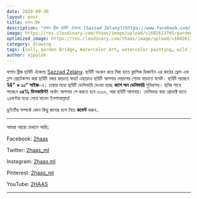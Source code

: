 ```yaml
---
date: 2020-09-30
layout: post
title: বাগান ব্রীজ
description: "বাগান ব্রীজ ছবিটি এঁকেছে [Sazzad Zelany](https://www.facebook.com/sazzad.zelany.jelan). ছবিটি অংকন করে নিজ হাতে ক্লাসিক ডিজাইন এর কাঠের ফ্রেম এবং গ্লাস প্রোটেকশন করা ছবিটি নজর কাড়তে বাধ্য!"
image: https://res.cloudinary.com/thaas/image/upload/v1602613705/garden_bridge_mmzcvx.jpg
optimized_image: https://res.cloudinary.com/thaas/image/upload/v1602613705/garden_bridge_mmzcvx.jpg
category: drawing
tags: [sell, garden Bridge, Watercolor Art, watercolor painting, wild sell]
author: ajpalok
---
```

বাগান ব্রীজ ছবিটি এঁকেছে [Sazzad Zelany](https://www.facebook.com/sazzad.zelany.jelan). ছবিটি অংকন করে নিজ হাতে ক্লাসিক ডিজাইন এর কাঠের ফ্রেম এবং গ্লাস প্রোটেকশন করা ছবিটি নজর কাড়তে বাধ্য! এছাড়াও ছবিটি আপনার দেয়ালের শোভা বাড়াতে যথেষ্ট। ছবিটি পাচ্ছেন **14" × ১০" সাইজ**-এ। ঢাকার মধ্যে ছবিটি ডেলিভারি দেওয়া হচ্ছে **ক্যাশ অন ডেলিভারি** সুবিধাসহ।
ছবির সাথে পাচ্ছেন **৩৪% ডিসকাউন্ট!** অর্থাৎ আপনার পে করতে হবে ৩৩০৳, আর ছবিটি আপনার। ডেলিভার করা প্রোডাক্ট হাতে ২৪ঘণ্টার মধ্যে পেয়ে যাবেন ইনশাআল্লাহ!
  
ড্রইংটির সম্পর্কে কোন কিছু জানার হলে নিচে **কমেন্ট** করুন..
  
- - -

আমরা আরো যেখানে আছি:  

Facebook: [2haas](https://facebook.com/2haas)  

Twitter: [2haas_ml](https://twitter.com/2haas_ml)  

Instagram: [2haas.ml](https://instagram.com/2haas.ml)  

Pinterest: [2haas_ml](https://pinterest.com/2haas_ml)   

YouTube: [2HAAS](https://www.youtube.com/channel/UCg3hEFuZ7bWxSVwOcDaCkIg)

- - -
